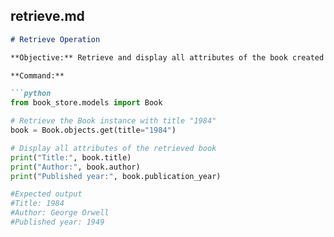 
## **retrieve.md**

```markdown
# Retrieve Operation

**Objective:** Retrieve and display all attributes of the book created in the previous step.

**Command:**

```python
from book_store.models import Book

# Retrieve the Book instance with title "1984"
book = Book.objects.get(title="1984")

# Display all attributes of the retrieved book
print("Title:", book.title)
print("Author:", book.author)
print("Published year:", book.publication_year)

#Expected output
#Title: 1984
#Author: George Orwell
#Published year: 1949